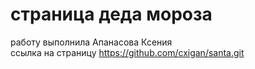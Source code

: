 # страница деда мороза
работу выполнила Апанасова Ксения <br>
ссылка на страницу https://github.com/cxigan/santa.git
